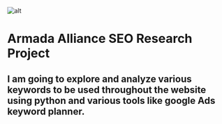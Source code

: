 ![alt](https://github.com/armada-alliance/assets/blob/gh-pages/banner-armada.png?raw=true)

# Armada Alliance SEO Research Project

## I am going to explore and analyze various keywords to be used throughout the website using python and various tools like google Ads keyword planner.
